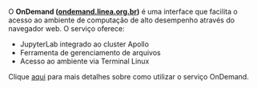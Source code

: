 
O **OnDemand ([ondemand.linea.org.br](https://ondemand.linea.org.br/))** é uma interface que facilita o acesso ao ambiente de computação de alto desempenho através do navegador web. O serviço oferece:

* JupyterLab integrado ao cluster Apollo
* Ferramenta de gerenciamento de arquivos 
* Acesso ao ambiente via Terminal Linux 

Clique [aqui](../processamento/uso/openondemand.html) para mais detalhes sobre como utilizar o serviço OnDemand. 

